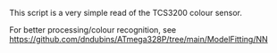 This script is a very simple read of the TCS3200 colour sensor.<p>
For better processing/colour recognition, see https://github.com/dndubins/ATmega328P/tree/main/ModelFitting/NN

